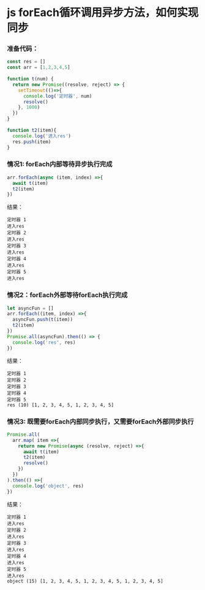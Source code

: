 # js forEach循环调用异步方法，如何实现同步

### 准备代码：

```js
const res = []
const arr = [1,2,3,4,5]
 
function t(num) {
  return new Promise((resolve, reject) => {
    setTimeout(()=>{
      console.log('定时器', num)
      resolve()
    }, 1000)
  })
}
 
function t2(item){
  console.log('进入res')
  res.push(item)
}
```





### 情况1: forEach内部等待异步执行完成

```js
arr.forEach(async (item, index) =>{
  await t(item)
  t2(item)
})
```

结果：

```
定时器 1
进入res
定时器 2
进入res
定时器 3
进入res
定时器 4
进入res
定时器 5
进入res
```



### 情况2：forEach外部等待forEach执行完成

```js
let asyncFun = []
arr.forEach((item, index) =>{
  asyncFun.push(t(item))
  t2(item)
})
Promise.all(asyncFun).then(() => {
  console.log('res', res)
})
```

结果：

```
定时器 1
定时器 2
定时器 3
定时器 4
定时器 5
res (10) [1, 2, 3, 4, 5, 1, 2, 3, 4, 5]
```





### 情况3: 既需要forEach内部同步执行，又需要forEach外部同步执行

```js
Promise.all(
  arr.map( item =>{
    return new Promise(async (resolve, reject) =>{
      await t(item)
      t2(item)
      resolve()
    })
  })
).then(() =>{
  console.log('object', res)
})
```

结果：

```
定时器 1
进入res
定时器 2
进入res
定时器 3
进入res
定时器 4
进入res
定时器 5
进入res
object (15) [1, 2, 3, 4, 5, 1, 2, 3, 4, 5, 1, 2, 3, 4, 5]
```

